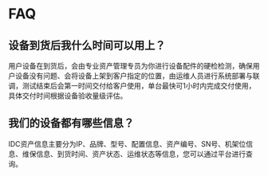 # FAQ
## 设备到货后我什么时间可以用上？
用户设备在到货后，会由专业资产管理专员为你进行设备配件的硬检检测，确保用户设备没有问题、会将设备上架到客户指定的位置，由运维人员进行系统部署与联调，测试结束后会第一时间交付给客户使用，单台最快可1小时内完成交付使用，具体交付时间根据设备验收量级评估。

## 我们的设备都有哪些信息？
IDC资产信息主要分为IP、品牌、型号、配置信息、资产编号、SN号、机架位信息、维保信息、到货时间、资产状态、运维状态等信息，您可以通过平台进行查询。
